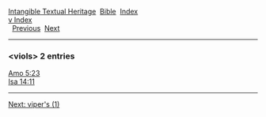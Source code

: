 [Intangible Textual Heritage](../../index)  [Bible](../index) 
[Index](index)   
[v Index](_v_)  
  [Previous](c12138)  [Next](c12140) 

------------------------------------------------------------------------

### &lt;viols&gt; 2 entries

[Amo 5:23](../kjv/amo005.htm#023)  
[Isa 14:11](../kjv/isa014.htm#011)  

------------------------------------------------------------------------

[Next: viper's (1)](c12140)
